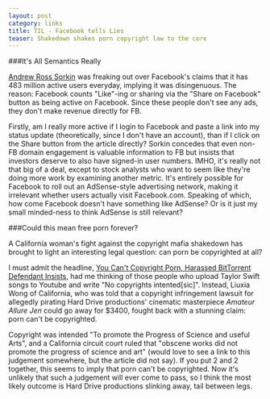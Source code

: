 ```yaml
---
layout: post
category: links
title: TIL - Facebook tells Lies
teaser: Shakedown shakes porn copyright law to the core
---
```


###It's All Semantics Really

[Andrew Ross Sorkin](http://dealbook.nytimes.com/2012/02/06/those-millions-on-facebook-some-may-not-actually-visit/)
was freaking out over Facebook's claims that it has 483 million active users everyday, implying it was disingenuous. The reason: Facebook counts "Like"-ing or sharing via the "Share on Facebook" button as being active on Facebook. Since these people don't see any ads, they don't make revenue directly for FB.

Firstly, am I really more active if I login to Facebook and paste a link into my status update (theoretically, since I don't have an account), than if I click on the Share button from the article directly? Sorkin concedes that even non-FB domain engagement is valuable information to FB but insists that investors deserve to also have signed-in user numbers. IMHO, it's really not that big of a deal, except to stock analysts who want to seem like they're doing more work by examining another metric. It's entirely possible for Facebook to roll out an AdSense-style advertising network, making it irrelevant whether users actually visit Facebook.com. Speaking of which, how come Facebook doesn't have something like AdSense? Or is it just my small minded-ness to think AdSense is still relevant?


###Could this mean free porn forever?

A California woman's fight against the copyright mafia shakedown has brought to light an interesting legal question: can porn be copyrighted at all?

I must admit the headline, [You Can't Copyright Porn, Harassed BitTorrent Defendant Insists](http://torrentfreak.com/you-cant-copyright-porn-bittorrent-defendant-insists-120206/), had me thinking of those people who upload Taylor Swift songs to Youtube and write "No copyrights intented[sic]". Instead, Liuxia Wong of California, who was told that a copyright infringement lawsuit for allegedly pirating Hard Drive productions' cinematic masterpiece *Amateur Allure Jen* could go away for $3400, fought back with a stunning claim: porn can't be copyrighted.

Copyright was intended "To promote the Progress of Science and useful Arts", and a California circuit court ruled that "obscene works did not promote the progress of science and art" (would love to see a link to this judgement somewhere, but the article did not say). If you put 2 and 2 together, this seems to imply that porn can't be copyrighted. Now it's unlikely that such a judgement will ever come to pass, so I think the most likely outcome is Hard Drive productions slinking away, tail between legs. 
